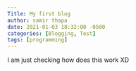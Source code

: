 ```yaml
---
Title: My first blog 
author: samir thapa
date: 2021-01-03 18:32:00 -0500
categories: [Blogging, Test]
tags: [programming]
---
```


I am just checking how does this work  XD

